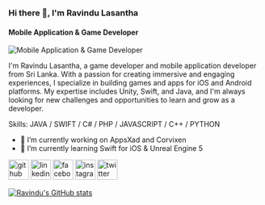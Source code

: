 ### Hi there 👋, I'm Ravindu Lasantha
#### Mobile Application & Game Developer
![Mobile Application & Game Developer](https://media.licdn.com/dms/image/D5616AQEXJgdKTfKGVQ/profile-displaybackgroundimage-shrink_350_1400/0/1673076143141?e=1688601600&v=beta&t=UirhLsSWC2JKQqO38vcqbzNshwT079udCen1StVjQ8Q)

I'm Ravindu Lasantha, a game developer and mobile application developer from Sri Lanka. With a passion for creating immersive and engaging experiences, I specialize in building games and apps for iOS and Android platforms. My expertise includes Unity, Swift, and Java, and I'm always looking for new challenges and opportunities to learn and grow as a developer. 

Skills: JAVA / SWIFT / C# / PHP / JAVASCRIPT / C++ / PYTHON

- 🔭 I’m currently working on AppsXad and Corvixen 
- 🌱 I’m currently learning Swift for iOS & Unreal Engine 5 


[<img src='https://cdn.jsdelivr.net/npm/simple-icons@3.0.1/icons/github.svg' alt='github' height='40'>](https://github.com/ravindulasantha)  [<img src='https://cdn.jsdelivr.net/npm/simple-icons@3.0.1/icons/linkedin.svg' alt='linkedin' height='40'>](https://www.linkedin.com/in/ravindu-lasantha-45765a1a0/)  [<img src='https://cdn.jsdelivr.net/npm/simple-icons@3.0.1/icons/facebook.svg' alt='facebook' height='40'>](https://www.facebook.com/ravindu.lasantha.31)  [<img src='https://cdn.jsdelivr.net/npm/simple-icons@3.0.1/icons/instagram.svg' alt='instagram' height='40'>](https://www.instagram.com/ravindu99lasa/)  [<img src='https://cdn.jsdelivr.net/npm/simple-icons@3.0.1/icons/twitter.svg' alt='twitter' height='40'>](https://twitter.com/ravindulasantha)  

[![Ravindu's GitHub stats](https://github-readme-stats.vercel.app/api?username=ravindulasantha)](https://github.com/ravindulasantha/github-readme-stats)

